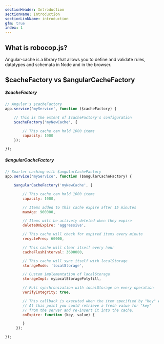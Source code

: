 ```yaml
---
sectionHeader: Introduction
sectionName: Introduction
sectionLinkName: introduction
gfm: true
index: 1
---
```

## What is robocop.js?
Angular-cache is a library that allows you to define and validate rules, datatypes and schemata in Node and in the browser.

## $cacheFactory vs $angularCacheFactory

##### $cacheFactory
```javascript
// Angular's $cacheFactory
app.service('myService', function ($cacheFactory) {

    // This is the extent of $cacheFactory's configuration
    $cacheFactory('myNewCache', {

        // This cache can hold 1000 items
        capacity: 1000
    });

});
```

##### $angularCacheFactory
```javascript
// Smarter caching with $angularCacheFactory
app.service('myService', function ($angularCacheFactory) {

    $angularCacheFactory('myNewCache', {

        // This cache can hold 1000 items
        capacity: 1000,

        // Items added to this cache expire after 15 minutes
        maxAge: 900000,

        // Items will be actively deleted when they expire
        deleteOnExpire: 'aggressive',

        // This cache will check for expired items every minute
        recycleFreq: 60000,

        // This cache will clear itself every hour
        cacheFlushInterval: 3600000,

        // This cache will sync itself with localStorage
        storageMode: 'localStorage',

        // Custom implementation of localStorage
        storageImpl: myLocalStoragePolyfill,

        // Full synchronization with localStorage on every operation
        verifyIntegrity: true,

        // This callback is executed when the item specified by "key" expires.
        // At this point you could retrieve a fresh value for "key"
        // from the server and re-insert it into the cache.
        onExpire: function (key, value) {

        }
     });

});
```
